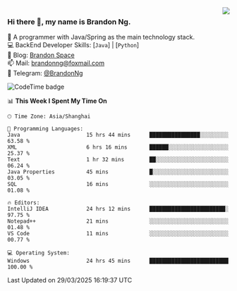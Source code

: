 <img  align="right" src="https://github-readme-stats-brandon0824.vercel.app/api/top-langs/?username=brandon0824&layout=compact">

### Hi there 👋, my name is Brandon Ng.

🌱 A programmer with Java/Spring as the main technology stack.  
💻 BackEnd Developer Skills: [`Java`] | [`Python`]  
📝 Blog: [Brandon Space](https://blog.brandonng.cc)  
📫 Mail: brandonng@foxmail.com  
📰 Telegram: [@BrandonNg](https://t.me/BrandonNg24)  

![CodeTime badge](https://img.shields.io/endpoint?style=flat-square&url=https%3A%2F%2Fapi.codetime.dev%2Fshield%3Fid%3D128%26project%3D%26in%3D604800000)

<!--START_SECTION:waka-->
📊 **This Week I Spent My Time On** 

```text
🕑︎ Time Zone: Asia/Shanghai

💬 Programming Languages: 
Java                     15 hrs 44 mins      ████████████████░░░░░░░░░   63.58 % 
XML                      6 hrs 16 mins       ██████░░░░░░░░░░░░░░░░░░░   25.37 % 
Text                     1 hr 32 mins        ██░░░░░░░░░░░░░░░░░░░░░░░   06.24 % 
Java Properties          45 mins             █░░░░░░░░░░░░░░░░░░░░░░░░   03.05 % 
SQL                      16 mins             ░░░░░░░░░░░░░░░░░░░░░░░░░   01.08 % 

🔥 Editors: 
IntelliJ IDEA            24 hrs 12 mins      ████████████████████████░   97.75 % 
Notepad++                21 mins             ░░░░░░░░░░░░░░░░░░░░░░░░░   01.48 % 
VS Code                  11 mins             ░░░░░░░░░░░░░░░░░░░░░░░░░   00.77 % 

💻 Operating System: 
Windows                  24 hrs 45 mins      █████████████████████████   100.00 % 
```


 Last Updated on 29/03/2025 16:19:37 UTC
<!--END_SECTION:waka-->
